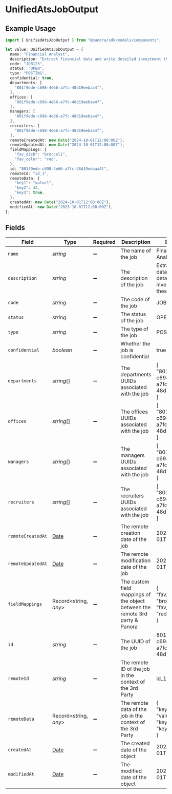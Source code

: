 # UnifiedAtsJobOutput

## Example Usage

```typescript
import { UnifiedAtsJobOutput } from "@panora/sdk/models/components";

let value: UnifiedAtsJobOutput = {
  name: "Financial Analyst",
  description: "Extract financial data and write detailed investment thesis",
  code: "JOB123",
  status: "OPEN",
  type: "POSTING",
  confidential: true,
  departments: [
    "801f9ede-c698-4e66-a7fc-48d19eebaa4f",
  ],
  offices: [
    "801f9ede-c698-4e66-a7fc-48d19eebaa4f",
  ],
  managers: [
    "801f9ede-c698-4e66-a7fc-48d19eebaa4f",
  ],
  recruiters: [
    "801f9ede-c698-4e66-a7fc-48d19eebaa4f",
  ],
  remoteCreatedAt: new Date("2024-10-01T12:00:00Z"),
  remoteUpdatedAt: new Date("2024-10-01T12:00:00Z"),
  fieldMappings: {
    "fav_dish": "broccoli",
    "fav_color": "red",
  },
  id: "801f9ede-c698-4e66-a7fc-48d19eebaa4f",
  remoteId: "id_1",
  remoteData: {
    "key1": "value1",
    "key2": 42,
    "key3": true,
  },
  createdAt: new Date("2024-10-01T12:00:00Z"),
  modifiedAt: new Date("2023-10-01T12:00:00Z"),
};
```

## Fields

| Field                                                                                         | Type                                                                                          | Required                                                                                      | Description                                                                                   | Example                                                                                       |
| --------------------------------------------------------------------------------------------- | --------------------------------------------------------------------------------------------- | --------------------------------------------------------------------------------------------- | --------------------------------------------------------------------------------------------- | --------------------------------------------------------------------------------------------- |
| `name`                                                                                        | *string*                                                                                      | :heavy_minus_sign:                                                                            | The name of the job                                                                           | Financial Analyst                                                                             |
| `description`                                                                                 | *string*                                                                                      | :heavy_minus_sign:                                                                            | The description of the job                                                                    | Extract financial data and write detailed investment thesis                                   |
| `code`                                                                                        | *string*                                                                                      | :heavy_minus_sign:                                                                            | The code of the job                                                                           | JOB123                                                                                        |
| `status`                                                                                      | *string*                                                                                      | :heavy_minus_sign:                                                                            | The status of the job                                                                         | OPEN                                                                                          |
| `type`                                                                                        | *string*                                                                                      | :heavy_minus_sign:                                                                            | The type of the job                                                                           | POSTING                                                                                       |
| `confidential`                                                                                | *boolean*                                                                                     | :heavy_minus_sign:                                                                            | Whether the job is confidential                                                               | true                                                                                          |
| `departments`                                                                                 | *string*[]                                                                                    | :heavy_minus_sign:                                                                            | The departments UUIDs associated with the job                                                 | [<br/>"801f9ede-c698-4e66-a7fc-48d19eebaa4f"<br/>]                                            |
| `offices`                                                                                     | *string*[]                                                                                    | :heavy_minus_sign:                                                                            | The offices UUIDs associated with the job                                                     | [<br/>"801f9ede-c698-4e66-a7fc-48d19eebaa4f"<br/>]                                            |
| `managers`                                                                                    | *string*[]                                                                                    | :heavy_minus_sign:                                                                            | The managers UUIDs associated with the job                                                    | [<br/>"801f9ede-c698-4e66-a7fc-48d19eebaa4f"<br/>]                                            |
| `recruiters`                                                                                  | *string*[]                                                                                    | :heavy_minus_sign:                                                                            | The recruiters UUIDs associated with the job                                                  | [<br/>"801f9ede-c698-4e66-a7fc-48d19eebaa4f"<br/>]                                            |
| `remoteCreatedAt`                                                                             | [Date](https://developer.mozilla.org/en-US/docs/Web/JavaScript/Reference/Global_Objects/Date) | :heavy_minus_sign:                                                                            | The remote creation date of the job                                                           | 2024-10-01T12:00:00Z                                                                          |
| `remoteUpdatedAt`                                                                             | [Date](https://developer.mozilla.org/en-US/docs/Web/JavaScript/Reference/Global_Objects/Date) | :heavy_minus_sign:                                                                            | The remote modification date of the job                                                       | 2024-10-01T12:00:00Z                                                                          |
| `fieldMappings`                                                                               | Record<string, *any*>                                                                         | :heavy_minus_sign:                                                                            | The custom field mappings of the object between the remote 3rd party & Panora                 | {<br/>"fav_dish": "broccoli",<br/>"fav_color": "red"<br/>}                                    |
| `id`                                                                                          | *string*                                                                                      | :heavy_minus_sign:                                                                            | The UUID of the job                                                                           | 801f9ede-c698-4e66-a7fc-48d19eebaa4f                                                          |
| `remoteId`                                                                                    | *string*                                                                                      | :heavy_minus_sign:                                                                            | The remote ID of the job in the context of the 3rd Party                                      | id_1                                                                                          |
| `remoteData`                                                                                  | Record<string, *any*>                                                                         | :heavy_minus_sign:                                                                            | The remote data of the job in the context of the 3rd Party                                    | {<br/>"key1": "value1",<br/>"key2": 42,<br/>"key3": true<br/>}                                |
| `createdAt`                                                                                   | [Date](https://developer.mozilla.org/en-US/docs/Web/JavaScript/Reference/Global_Objects/Date) | :heavy_minus_sign:                                                                            | The created date of the object                                                                | 2024-10-01T12:00:00Z                                                                          |
| `modifiedAt`                                                                                  | [Date](https://developer.mozilla.org/en-US/docs/Web/JavaScript/Reference/Global_Objects/Date) | :heavy_minus_sign:                                                                            | The modified date of the object                                                               | 2023-10-01T12:00:00Z                                                                          |